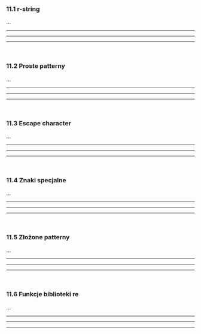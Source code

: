 ### 11.1 r-string
...

---
---
---
&nbsp;
&nbsp;
### 11.2 Proste patterny
...

---
---
---
&nbsp;
&nbsp;
### 11.3 Escape character
...

---
---
---
&nbsp;
&nbsp;
### 11.4 Znaki specjalne
...

---
---
---
&nbsp;
&nbsp;
### 11.5 Złożone patterny
...

---
---
---
&nbsp;
&nbsp;
### 11.6 Funkcje biblioteki re
...

---
---
---
&nbsp;
&nbsp;
